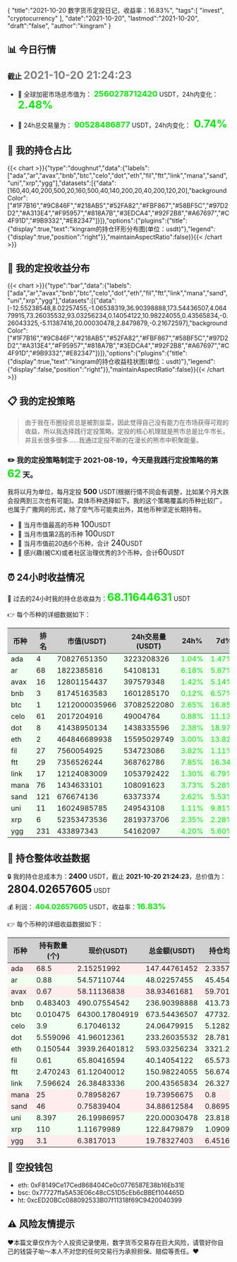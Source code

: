 {
"title":"2021-10-20 数字货币定投日记，收益率：16.83%",
"tags":[
"invest",
"cryptocurrency"
],
"date":"2021-10-20",
"lastmod":"2021-10-20",
"draft":"false",
"author":"kingram"
}

##  📊 今日行情
### 截止 <font color=grey size=5 >**2021-10-20 21:24:23**</font>
- 🍖 全球加密市场总市值为：<font color=#00EC00 size=4 > **2560278712420**</font> USDT，24h内变化：<font color=#00EC00 size=5 > **2.48%**</font>

- 🍤 24h总交易量为：<font color=#00EC00 size=4 > **90528486877**</font> USDT，24h内变化：<font color=#00EC00 size=5 > **0.74%**</font>

## 🎨 我的持仓占比
{{< chart >}}{"type":"doughnut","data":{"labels":["ada","ar","avax","bnb","btc","celo","dot","eth","fil","ftt","link","mana","sand","uni","xrp","ygg"],"datasets":[{"data":[160,40,40,200,500,20,160,500,40,140,200,20,40,200,120,20],"backgroundColor":["#1F7B16","#9C846F","#218AB5","#52FA82","#FBF867","#58BF5C","#97D2D2","#A313E4","#F95957","#818A7B","#3EDCA4","#92F2B8","#A67697","#C4F91D","#9B9332","#E82347"]}]},"options":{"plugins":{"title":{"display":true,"text":"kingram的持仓环形分布图(单位：usdt)"},"legend":{"display":true,"position":"right"}},"maintainAspectRatio":false}}{{< /chart >}}

## 🍺 我的定投收益分布
{{< chart >}}{"type":"bar","data":{"labels":["ada","ar","avax","bnb","btc","celo","dot","eth","fil","ftt","link","mana","sand","uni","xrp","ygg"],"datasets":[{"data":[-12.55238548,8.02257455,-1.06538319,36.90398888,173.54436507,4.06479915,73.26035532,93.03256234,0.14054122,10.98224055,0.43565834,-0.26043325,-5.11387416,20.00030478,2.8479879,-0.21672597],"backgroundColor":["#1F7B16","#9C846F","#218AB5","#52FA82","#FBF867","#58BF5C","#97D2D2","#A313E4","#F95957","#818A7B","#3EDCA4","#92F2B8","#A67697","#C4F91D","#9B9332","#E82347"]}]},"options":{"plugins":{"title":{"display":true,"text":"kingram的持仓收益柱状图(单位：usdt)"},"legend":{"display":false,"position":"right"}},"maintainAspectRatio":false}}{{< /chart >}}

## 📋 我的定投策略

> 由于我在币圈投资总是被割韭菜，因此觉得自己没有能力在市场获得可观的收益，所以我选择践行定投策略。定投的核心机理就是熊市总是比牛市长，并且长很多很多……我通过定投不断的在漫长的熊市中积聚能量。

### ✏️ 我的定投策略制定于 **2021-08-19**，今天是我践行定投策略的第<font color=#00EC00 size=5 > **62**</font> 天。
我将以月为单位，每月定投 <font size=3 ><strong> 500 </strong></font> USDT(根据行情不同会有调整，比如某个月大跌会投两到三次也有可能)。具体币种选择如下。我的这个策略覆盖的币种比较广，也属于广撒网的形式，除了空气币可能卖出外，其他币种坚定长期持有。

- 🥇 当月市值最高的币种 <font size=4 >100</font>USDT
- 🥈 当月市值第2高的币种 <font size=4 >100</font>USDT
- 🥉 当月市值前20选6个币种，合计 <font size=4 >240</font>USDT
- 🏅 感兴趣(被CX)或者社区治理优秀的3个币种，合计<font size=4 >60</font>USDT

## ⏰ 24小时收益情况
📌 过去的24小时我的持仓总收益为：<font color=#00EC00 size=5 >**68.11644631**</font> USDT

👉 每个币种的详细数据如下：
<table>
    <thead><tr bgcolor="#d0d0d0" ><th>币种</th><th>排名</th><th>市值(USDT)</th><th>24h交易量(USDT)</th><th>24h%</th><th>7d%</th><th>24h收益</th></tr></thead>
    <tbody>
    <tr>
        <td bgcolor=#F0FFF0>ada</td>
        <td bgcolor=#F0FFF0>4</td>
        <td bgcolor=#F0FFF0>70827651350</td>
        <td bgcolor=#F0FFF0>3223208326</td>
        <td bgcolor=#F0FFF0><font color=#00EC00>1.04%</font></td>
        <td bgcolor=#F0FFF0><font color=#00EC00>1.47%</font></td>
        <td bgcolor=#F0FFF0><font color=#00EC00 size=3 ><strong>1.51095415</strong></font></td>
    </tr>
    <tr>
        <td bgcolor=#F0FFF0>ar</td>
        <td bgcolor=#F0FFF0>68</td>
        <td bgcolor=#F0FFF0>1822385816</td>
        <td bgcolor=#F0FFF0>54108131</td>
        <td bgcolor=#F0FFF0><font color=#00EC00>6.18%</font></td>
        <td bgcolor=#F0FFF0><font color=#00EC00>5.87%</font></td>
        <td bgcolor=#F0FFF0><font color=#00EC00 size=3 ><strong>2.79319351</strong></font></td>
    </tr>
    <tr>
        <td bgcolor=#F0FFF0>avax</td>
        <td bgcolor=#F0FFF0>16</td>
        <td bgcolor=#F0FFF0>12801154437</td>
        <td bgcolor=#F0FFF0>397579348</td>
        <td bgcolor=#F0FFF0><font color=#00EC00>1.42%</font></td>
        <td bgcolor=#F0FFF0><font color=#00EC00>5.14%</font></td>
        <td bgcolor=#F0FFF0><font color=#00EC00 size=3 ><strong>0.54581314</strong></font></td>
    </tr>
    <tr>
        <td bgcolor=#F0FFF0>bnb</td>
        <td bgcolor=#F0FFF0>3</td>
        <td bgcolor=#F0FFF0>81745163583</td>
        <td bgcolor=#F0FFF0>1601285170</td>
        <td bgcolor=#F0FFF0><font color=#00EC00>0.12%</font></td>
        <td bgcolor=#F0FFF0><font color=#00EC00>6.57%</font></td>
        <td bgcolor=#F0FFF0><font color=#00EC00 size=3 ><strong>0.29099038</strong></font></td>
    </tr>
    <tr>
        <td bgcolor=#F0FFF0>btc</td>
        <td bgcolor=#F0FFF0>1</td>
        <td bgcolor=#F0FFF0>1212000035966</td>
        <td bgcolor=#F0FFF0>37082522080</td>
        <td bgcolor=#F0FFF0><font color=#00EC00>2.65%</font></td>
        <td bgcolor=#F0FFF0><font color=#00EC00>16.85%</font></td>
        <td bgcolor=#F0FFF0><font color=#00EC00 size=3 ><strong>17.41626846</strong></font></td>
    </tr>
    <tr>
        <td bgcolor=#F0FFF0>celo</td>
        <td bgcolor=#F0FFF0>61</td>
        <td bgcolor=#F0FFF0>2017204916</td>
        <td bgcolor=#F0FFF0>49004764</td>
        <td bgcolor=#F0FFF0><font color=#00EC00>0.88%</font></td>
        <td bgcolor=#F0FFF0><font color=#00EC00>11.13%</font></td>
        <td bgcolor=#F0FFF0><font color=#00EC00 size=3 ><strong>0.20880453</strong></font></td>
    </tr>
    <tr>
        <td bgcolor=#F0FFF0>dot</td>
        <td bgcolor=#F0FFF0>8</td>
        <td bgcolor=#F0FFF0>41438950134</td>
        <td bgcolor=#F0FFF0>1438335596</td>
        <td bgcolor=#F0FFF0><font color=#00EC00>2.38%</font></td>
        <td bgcolor=#F0FFF0><font color=#00EC00>18.97%</font></td>
        <td bgcolor=#F0FFF0><font color=#00EC00 size=3 ><strong>5.42874698</strong></font></td>
    </tr>
    <tr>
        <td bgcolor=#F0FFF0>eth</td>
        <td bgcolor=#F0FFF0>2</td>
        <td bgcolor=#F0FFF0>464846689938</td>
        <td bgcolor=#F0FFF0>15595029749</td>
        <td bgcolor=#F0FFF0><font color=#00EC00>3.00%</font></td>
        <td bgcolor=#F0FFF0><font color=#00EC00>13.82%</font></td>
        <td bgcolor=#F0FFF0><font color=#00EC00 size=3 ><strong>17.24827646</strong></font></td>
    </tr>
    <tr>
        <td bgcolor=#F0FFF0>fil</td>
        <td bgcolor=#F0FFF0>27</td>
        <td bgcolor=#F0FFF0>7560054925</td>
        <td bgcolor=#F0FFF0>534723086</td>
        <td bgcolor=#F0FFF0><font color=#00EC00>3.82%</font></td>
        <td bgcolor=#F0FFF0><font color=#00EC00>1.11%</font></td>
        <td bgcolor=#F0FFF0><font color=#00EC00 size=3 ><strong>1.47559961</strong></font></td>
    </tr>
    <tr>
        <td bgcolor=#F0FFF0>ftt</td>
        <td bgcolor=#F0FFF0>29</td>
        <td bgcolor=#F0FFF0>7356526244</td>
        <td bgcolor=#F0FFF0>368762786</td>
        <td bgcolor=#F0FFF0><font color=#00EC00>7.85%</font></td>
        <td bgcolor=#F0FFF0><font color=#00EC00>16.34%</font></td>
        <td bgcolor=#F0FFF0><font color=#00EC00 size=3 ><strong>10.99230105</strong></font></td>
    </tr>
    <tr>
        <td bgcolor=#F0FFF0>link</td>
        <td bgcolor=#F0FFF0>17</td>
        <td bgcolor=#F0FFF0>12124083009</td>
        <td bgcolor=#F0FFF0>1053792422</td>
        <td bgcolor=#F0FFF0><font color=#00EC00>1.30%</font></td>
        <td bgcolor=#F0FFF0><font color=#00EC00>6.79%</font></td>
        <td bgcolor=#F0FFF0><font color=#00EC00 size=3 ><strong>2.57670248</strong></font></td>
    </tr>
    <tr>
        <td bgcolor=#F0FFF0>mana</td>
        <td bgcolor=#F0FFF0>76</td>
        <td bgcolor=#F0FFF0>1434633101</td>
        <td bgcolor=#F0FFF0>108091623</td>
        <td bgcolor=#F0FFF0><font color=#00EC00>3.73%</font></td>
        <td bgcolor=#F0FFF0><font color=#00EC00>5.28%</font></td>
        <td bgcolor=#F0FFF0><font color=#00EC00 size=3 ><strong>0.71005135</strong></font></td>
    </tr>
    <tr>
        <td bgcolor=#F0FFF0>sand</td>
        <td bgcolor=#F0FFF0>121</td>
        <td bgcolor=#F0FFF0>676674136</td>
        <td bgcolor=#F0FFF0>63373374</td>
        <td bgcolor=#F0FFF0><font color=#00EC00>2.62%</font></td>
        <td bgcolor=#F0FFF0><font color=#00EC00>5.53%</font></td>
        <td bgcolor=#F0FFF0><font color=#00EC00 size=3 ><strong>0.89211883</strong></font></td>
    </tr>
    <tr>
        <td bgcolor=#F0FFF0>uni</td>
        <td bgcolor=#F0FFF0>11</td>
        <td bgcolor=#F0FFF0>16024985785</td>
        <td bgcolor=#F0FFF0>249543108</td>
        <td bgcolor=#F0FFF0><font color=#00EC00>1.11%</font></td>
        <td bgcolor=#F0FFF0><font color=#00EC00>9.81%</font></td>
        <td bgcolor=#F0FFF0><font color=#00EC00 size=3 ><strong>2.40718389</strong></font></td>
    </tr>
    <tr>
        <td bgcolor=#F0FFF0>xrp</td>
        <td bgcolor=#F0FFF0>6</td>
        <td bgcolor=#F0FFF0>52353473536</td>
        <td bgcolor=#F0FFF0>2819373706</td>
        <td bgcolor=#F0FFF0><font color=#00EC00>2.35%</font></td>
        <td bgcolor=#F0FFF0><font color=#00EC00>2.28%</font></td>
        <td bgcolor=#F0FFF0><font color=#00EC00 size=3 ><strong>2.82119291</strong></font></td>
    </tr>
    <tr>
        <td bgcolor=#F0FFF0>ygg</td>
        <td bgcolor=#F0FFF0>231</td>
        <td bgcolor=#F0FFF0>433897343</td>
        <td bgcolor=#F0FFF0>54162097</td>
        <td bgcolor=#F0FFF0><font color=#00EC00>4.20%</font></td>
        <td bgcolor=#F0FFF0><font color=#00EC00>5.60%</font></td>
        <td bgcolor=#F0FFF0><font color=#00EC00 size=3 ><strong>0.79824858</strong></font></td>
    </tr>
    </tbody>
</table>

## 🎯 持仓整体收益数据

🔒 我的持仓总成本为：<font size=3 >**2400**</font> USDT，截止 **2021-10-20 21:24:23**，总价值为：<font  size=5 >**2804.02657605**</font> USDT

💰 利润： <font color=#00EC00 size=3 >**404.02657605**</font> USDT，收益率：<font color=#00EC00 size=4 >**16.83%**</font>

👉 每个币种的详细收益数据如下：

<table>
    <thead><tr bgcolor="#d0d0d0" ><th>币种</th><th>持有数量(个)</th><th>现价(USDT)</th><th>总金额(USDT)</th><th>持仓均价(USDT)</th><th>成本(USDT)</th><th>利润(USDT)</th><th>收益率</th></tr></thead>
    <tbody>
    <tr>
        <td bgcolor=#FFECEC>ada</td>
        <td bgcolor=#FFECEC>68.5</td>
        <td bgcolor=#FFECEC>2.15251992</td>
        <td bgcolor=#FFECEC>147.44761452</td>
        <td bgcolor=#FFECEC>2.33576642</td>
        <td bgcolor=#FFECEC>160</td>
        <td bgcolor=#FFECEC>-12.55238548</td>
        <td bgcolor=#FFECEC><font color=#FF0000 size=3 ><strong>-7.85%</strong></font></td>
    </tr>
    <tr>
        <td bgcolor=#F0FFF0>ar</td>
        <td bgcolor=#F0FFF0>0.88</td>
        <td bgcolor=#F0FFF0>54.57110744</td>
        <td bgcolor=#F0FFF0>48.02257455</td>
        <td bgcolor=#F0FFF0>45.45454545</td>
        <td bgcolor=#F0FFF0>40</td>
        <td bgcolor=#F0FFF0>8.02257455</td>
        <td bgcolor=#F0FFF0><font color=#00EC00 size=3 ><strong>20.06%</strong></font></td>
    </tr>
    <tr>
        <td bgcolor=#FFECEC>avax</td>
        <td bgcolor=#FFECEC>0.67</td>
        <td bgcolor=#FFECEC>58.11136838</td>
        <td bgcolor=#FFECEC>38.93461681</td>
        <td bgcolor=#FFECEC>59.70149254</td>
        <td bgcolor=#FFECEC>40</td>
        <td bgcolor=#FFECEC>-1.06538319</td>
        <td bgcolor=#FFECEC><font color=#FF0000 size=3 ><strong>-2.66%</strong></font></td>
    </tr>
    <tr>
        <td bgcolor=#F0FFF0>bnb</td>
        <td bgcolor=#F0FFF0>0.483403</td>
        <td bgcolor=#F0FFF0>490.07554542</td>
        <td bgcolor=#F0FFF0>236.90398888</td>
        <td bgcolor=#F0FFF0>413.73346876</td>
        <td bgcolor=#F0FFF0>200</td>
        <td bgcolor=#F0FFF0>36.90398888</td>
        <td bgcolor=#F0FFF0><font color=#00EC00 size=3 ><strong>18.45%</strong></font></td>
    </tr>
    <tr>
        <td bgcolor=#F0FFF0>btc</td>
        <td bgcolor=#F0FFF0>0.010475</td>
        <td bgcolor=#F0FFF0>64300.17804919</td>
        <td bgcolor=#F0FFF0>673.54436507</td>
        <td bgcolor=#F0FFF0>47732.69689737</td>
        <td bgcolor=#F0FFF0>500</td>
        <td bgcolor=#F0FFF0>173.54436507</td>
        <td bgcolor=#F0FFF0><font color=#00EC00 size=3 ><strong>34.71%</strong></font></td>
    </tr>
    <tr>
        <td bgcolor=#F0FFF0>celo</td>
        <td bgcolor=#F0FFF0>3.9</td>
        <td bgcolor=#F0FFF0>6.17046132</td>
        <td bgcolor=#F0FFF0>24.06479915</td>
        <td bgcolor=#F0FFF0>5.12820513</td>
        <td bgcolor=#F0FFF0>20</td>
        <td bgcolor=#F0FFF0>4.06479915</td>
        <td bgcolor=#F0FFF0><font color=#00EC00 size=3 ><strong>20.32%</strong></font></td>
    </tr>
    <tr>
        <td bgcolor=#F0FFF0>dot</td>
        <td bgcolor=#F0FFF0>5.559096</td>
        <td bgcolor=#F0FFF0>41.96012361</td>
        <td bgcolor=#F0FFF0>233.26035532</td>
        <td bgcolor=#F0FFF0>28.78165802</td>
        <td bgcolor=#F0FFF0>160</td>
        <td bgcolor=#F0FFF0>73.26035532</td>
        <td bgcolor=#F0FFF0><font color=#00EC00 size=3 ><strong>45.79%</strong></font></td>
    </tr>
    <tr>
        <td bgcolor=#F0FFF0>eth</td>
        <td bgcolor=#F0FFF0>0.150544</td>
        <td bgcolor=#F0FFF0>3939.26401812</td>
        <td bgcolor=#F0FFF0>593.03256234</td>
        <td bgcolor=#F0FFF0>3321.28812839</td>
        <td bgcolor=#F0FFF0>500</td>
        <td bgcolor=#F0FFF0>93.03256234</td>
        <td bgcolor=#F0FFF0><font color=#00EC00 size=3 ><strong>18.61%</strong></font></td>
    </tr>
    <tr>
        <td bgcolor=#F0FFF0>fil</td>
        <td bgcolor=#F0FFF0>0.61</td>
        <td bgcolor=#F0FFF0>65.80416594</td>
        <td bgcolor=#F0FFF0>40.14054122</td>
        <td bgcolor=#F0FFF0>65.57377049</td>
        <td bgcolor=#F0FFF0>40</td>
        <td bgcolor=#F0FFF0>0.14054122</td>
        <td bgcolor=#F0FFF0><font color=#00EC00 size=3 ><strong>0.35%</strong></font></td>
    </tr>
    <tr>
        <td bgcolor=#F0FFF0>ftt</td>
        <td bgcolor=#F0FFF0>2.470243</td>
        <td bgcolor=#F0FFF0>61.12040012</td>
        <td bgcolor=#F0FFF0>150.98224055</td>
        <td bgcolor=#F0FFF0>56.67458627</td>
        <td bgcolor=#F0FFF0>140</td>
        <td bgcolor=#F0FFF0>10.98224055</td>
        <td bgcolor=#F0FFF0><font color=#00EC00 size=3 ><strong>7.84%</strong></font></td>
    </tr>
    <tr>
        <td bgcolor=#F0FFF0>link</td>
        <td bgcolor=#F0FFF0>7.596624</td>
        <td bgcolor=#F0FFF0>26.38483336</td>
        <td bgcolor=#F0FFF0>200.43565834</td>
        <td bgcolor=#F0FFF0>26.32748442</td>
        <td bgcolor=#F0FFF0>200</td>
        <td bgcolor=#F0FFF0>0.43565834</td>
        <td bgcolor=#F0FFF0><font color=#00EC00 size=3 ><strong>0.22%</strong></font></td>
    </tr>
    <tr>
        <td bgcolor=#FFECEC>mana</td>
        <td bgcolor=#FFECEC>25</td>
        <td bgcolor=#FFECEC>0.78958267</td>
        <td bgcolor=#FFECEC>19.73956675</td>
        <td bgcolor=#FFECEC>0.8</td>
        <td bgcolor=#FFECEC>20</td>
        <td bgcolor=#FFECEC>-0.26043325</td>
        <td bgcolor=#FFECEC><font color=#FF0000 size=3 ><strong>-1.30%</strong></font></td>
    </tr>
    <tr>
        <td bgcolor=#FFECEC>sand</td>
        <td bgcolor=#FFECEC>46</td>
        <td bgcolor=#FFECEC>0.75839404</td>
        <td bgcolor=#FFECEC>34.88612584</td>
        <td bgcolor=#FFECEC>0.86956522</td>
        <td bgcolor=#FFECEC>40</td>
        <td bgcolor=#FFECEC>-5.11387416</td>
        <td bgcolor=#FFECEC><font color=#FF0000 size=3 ><strong>-12.78%</strong></font></td>
    </tr>
    <tr>
        <td bgcolor=#F0FFF0>uni</td>
        <td bgcolor=#F0FFF0>8.397</td>
        <td bgcolor=#F0FFF0>26.19986957</td>
        <td bgcolor=#F0FFF0>220.00030478</td>
        <td bgcolor=#F0FFF0>23.81803025</td>
        <td bgcolor=#F0FFF0>200</td>
        <td bgcolor=#F0FFF0>20.00030478</td>
        <td bgcolor=#F0FFF0><font color=#00EC00 size=3 ><strong>10.00%</strong></font></td>
    </tr>
    <tr>
        <td bgcolor=#F0FFF0>xrp</td>
        <td bgcolor=#F0FFF0>110</td>
        <td bgcolor=#F0FFF0>1.11679989</td>
        <td bgcolor=#F0FFF0>122.8479879</td>
        <td bgcolor=#F0FFF0>1.09090909</td>
        <td bgcolor=#F0FFF0>120</td>
        <td bgcolor=#F0FFF0>2.8479879</td>
        <td bgcolor=#F0FFF0><font color=#00EC00 size=3 ><strong>2.37%</strong></font></td>
    </tr>
    <tr>
        <td bgcolor=#FFECEC>ygg</td>
        <td bgcolor=#FFECEC>3.1</td>
        <td bgcolor=#FFECEC>6.3817013</td>
        <td bgcolor=#FFECEC>19.78327403</td>
        <td bgcolor=#FFECEC>6.4516129</td>
        <td bgcolor=#FFECEC>20</td>
        <td bgcolor=#FFECEC>-0.21672597</td>
        <td bgcolor=#FFECEC><font color=#FF0000 size=3 ><strong>-1.08%</strong></font></td>
    </tr>
    </tbody>
</table>

## 🤞 空投钱包
- eth: 0xF8149Ce17Ced868404Ce0c0776587E38b16Eb31E
- bsc: 0x77727ffa5A53E06c48cC51D5cEb6cBBEf104465D
- ht: 0xcED20BCc088092533B07f11318f69C9420040399

## ⚠️ 风险友情提示
❤️本篇文章仅作为个人投资记录使用，数字货币交易存在巨大风险，请管好你自己的钱袋子呦～本人不对您的任何交易行为承担担保、赔偿等责任。❤️
